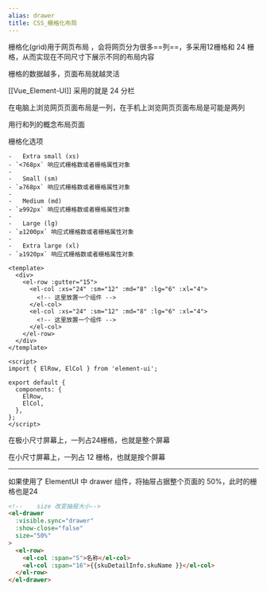 ```yaml
---
alias: drawer
title: CSS_栅格化布局
---
```


栅格化(grid)用于网页布局 ，会将网页分为很多==列==，多采用12栅格和 24 栅格，从而实现在不同尺寸下展示不同的布局内容

栅格的数据越多，页面布局就越灵活

[[Vue_Element-UI]] 采用的就是 24 分栏 

在电脑上浏览网页页面布局是一列，在手机上浏览网页页面布局是可能是两列

用行和列的概念布局页面 

栅格化选项

```
-   Extra small (xs) 
- `<768px` 响应式栅格数或者栅格属性对象
- 
-   Small (sm)
- `≥768px` 响应式栅格数或者栅格属性对象
- 
-   Medium (md)
- `≥992px` 响应式栅格数或者栅格属性对象
- 
-   Large (lg)
- `≥1200px` 响应式栅格数或者栅格属性对象
- 
-   Extra large (xl)
- `≥1920px` 响应式栅格数或者栅格属性对象
```


```vue
<template>
  <div>
    <el-row :gutter="15">
      <el-col :xs="24" :sm="12" :md="8" :lg="6" :xl="4">
        <!-- 这里放置一个组件 -->
      </el-col>
      <el-col :xs="24" :sm="12" :md="8" :lg="6" :xl="4">
        <!-- 这里放置一个组件 -->
      </el-col>
    </el-row>
  </div>
</template>

<script>
import { ElRow, ElCol } from 'element-ui';

export default {
  components: {
    ElRow,
    ElCol,
  },
};
</script>
```

在极小尺寸屏幕上，一列占24栅格，也就是整个屏幕

在小尺寸屏幕上，一列占 12 栅格，也就是按个屏幕

---

如果使用了 ElementUI 中 drawer 组件，将抽屉占据整个页面的 50%，此时的栅格也是24 

```html
<!--    size 改变抽屉大小-->
<el-drawer  
  :visible.sync="drawer"  
  :show-close="false"  
  size="50%"  
>  
  <el-row>  
    <el-col :span="5">名称</el-col>  
    <el-col :span="16">{{skuDetailInfo.skuName }}</el-col>  
  </el-row>     
</el-drawer>
```
